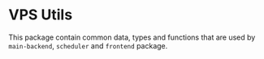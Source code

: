 # VPS Utils

This package contain common data, types and functions that are used by `main-backend`, `scheduler` and `frontend` package.
